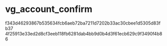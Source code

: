 # vg_account_confirm

f343d46293867b535634fcb6aeb72ba7211d7202b33ac30cbee1d5305d83fb37
4f25913e33ed2d8cf3eeb118fb6281dab4bb9d0b4d3f61ecb629c9f3490f4b86
